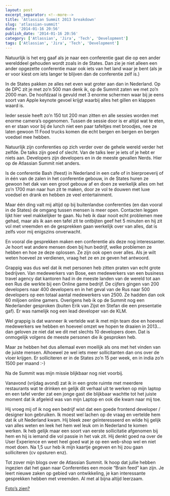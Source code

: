 ```yaml
---
layout: post
excerpt_separator: <!--more-->
title: 'Atlassian Summit 2013 breakdown'
slug: 'atlassian-summit'
date: '2014-01-16 20:56'
publish_date: '2014-01-16 20:56'
category: ['Atlassian', 'Jira', 'Tech', 'Development']
tags: ['Atlassian', 'Jira', 'Tech', 'Development']
---
```

Natuurlijk is het erg gaaf als je naar een conferentie gaat die op een ander
werelddeel gehouden wordt zoals in de States. Dan zie je niet alleen een ander
opgezette conferentie maar ook iets van het land waar je bent (als je er voor
kiest om iets langer te blijven dan de conferentie zelf is.)

In de States pakken ze alles net even wat groter aan dan in Nederland. Op de
DPC zit je met zo’n 500 man denk ik, op de Summit zaten we met zo’n 2000 man.
De hoofdzaal is gevuld met 3 enorme schermen waar bij je eens soort van Apple
keynote gevoel krijgt waarbij alles het gillen en klappen waard is.

Ieder sessie heeft zo’n 150 tot 200 man zitten en alle sessies worden met
enorme camera’s opgenomen. Tussen de sessie door is er altijd wat te eten, en
er staan voor bij de lunch niet een paar tafeltjes met broodjes, nee ze laten
gewoon 11 Food trucks komen die echt bergen en bergen en bergen voedsel mee
hebben.

Natuurlijk zijn conferenties op zich verder over de gehele wereld verder het
zelfde. De talks zijn goed of slecht. Van de talks leer je iets of je hebt er
niets aan. Developers zijn developers en in de meeste gevallen Nerds. Hier op
de Atlassian Summit niet anders.

Is de conferentie Bash (feest) in Nederland in een cafe of in bierproeverij of
in één van de zalen in het conferentie gebouw, in de States huren ze gewoon
het dak van een groot gebouw af en doen ze werkelijk alles om het zo’n 1700
man naar hun zit te maken, door ze vol te douwen met luxe voedsel en drank en
hebben ze veel entertainment.

Maar één ding valt mij altijd op bij buitenlandse conferenties (en dan vooral
in de States) de omgang tussen mensen is meer open. Contacten leggen lijkt
hier veel makkelijker te gaan. Nu heb ik daar nooit echt problemen mee gehad,
maar als ik aan een tafel zit te ontbijten geef het 5 minuten en hij zit vol
met vreemden en de gesprekken gaan werkelijk over van alles, dat is zelfs voor
mij enigszins onverwacht.

En vooral die gesprekken maken een conferentie als deze nog interessanter. Je
hoort wat andere mensen doen bij hun bedrijf, welke problemen ze hebben en hoe
ze deze oplossen. Ze zijn ook open over alles. Als je wilt weten hoeveel ze
verdienen, vraag het ze en ze geven het antwoord.

Grappig was dus wel dat ik met personen heb zitten praten van echt grote
bedrijven. Van medewerkers van Bose, een medewerkers van een business travel
agency dat kantoren had in de meeste landen van de wereld tot aan een Rus die
werkte bij een Online game bedrijf. De cijfers gingen van 200 developers naar
400 developers en in het geval van de Rus naar 500 developers op een totaal
aantal medewerkers van 2500. Ze hadden dan ook 60 miljoen online gamers.
Overigens heb ik op de Summit nog een Nederlander gesproken (buiten Erik van
Zijst en Stefan die een presentatie gaf). Er was namelijk nog een lead
developer van de KLM.

Wel grappig is dat wanneer ik vertelde wat ik met mijn team doe en hoeveel
medewerkers we hebben en hoeveel omzet we hopen te draaien in 2013… dan
geloven ze niet dat we dit met slechts 10 developers doen. Dat is onmogelijk
volgens de meeste personen die ik gesproken heb.

Maar ze hebben het dus allemaal even moeilijk als ons met het vinden van de
juiste mensen. Alhoewel ze wel iets meer sollicitanten dan ons over de vloer
krijgen. Er solliciteren er in de States zo’n 15 per week, en in india zo’n
1500 per maand :-)  
  
Na de Summit was mijn missie blijkbaar nog niet voorbij.

Vanavond (vrijdag avond) zat ik in een grote ruimte met meerdere restaurants
wat te drinken en gelijk dit verhaal uit te werken op mijn laptop en een tafel
verder zat een jonge gast die blijkbaar wachtte tot het juiste moment dat ik
afgeleid was van mijn Laptop en ook die kwam naar mij toe.

Hij vroeg mij of ik nog een bedrijf wist dat een goede frontend developer /
designer kon gebruiken. Ik moest wel lachen op de vraag en vertelde hem dat ik
uit Nederland kwam. Hij bleek zeer geïnteresseerd en wilde hij gelijk van
alles weten en leek het hem wel leuk om in Nederland te komen werken. Ik heb
gelijk maar een soort van eerste sollicitatie afgenomen bij hem en hij is
iemand die vol passie in het vak zit. Hij denkt goed na over de User
Experience en weet heel goed wat je op een web-shop wel en niet moet doen. Na
1,5 uur heb ik mijn kaartje gegeven en hij zou gaan solliciteren (cv opsturen
enz).

Tot zover mijn blogs over de Atlassian Summit. Ik hoop dat jullie hebben
ingezien dat het gaan naar Conferenties een mooie “Brain feed” kan zijn. Je
leert nieuwe zaken op gebied van ontwikkeling, je kan interessante gesprekken
hebben met vreemden. Al met al bijna altijd leerzaam.

[Foto’s zien?](http://www.flickr.com/photos/tvds/sets/72157639653073306/)

